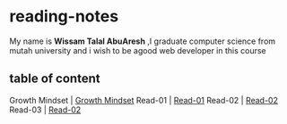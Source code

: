 # reading-notes

My name is **Wissam Talal AbuAresh** ,I graduate computer science from mutah university and i wish to be agood web developer in this course

## table of content 
       
Growth Mindset | [Growth Mindset](https://wissamtalal9.github.io/reading-note/Growth)
Read-01 | [Read-01](https://wissamtalal9.github.io/reading-note/Read-01)
Read-02 | [Read-02](https://wissamtalal9.github.io/reading-note/Read-02)
Read-03 | [Read-02](https://wissamtalal9.github.io/reading-note/Read03)





 


